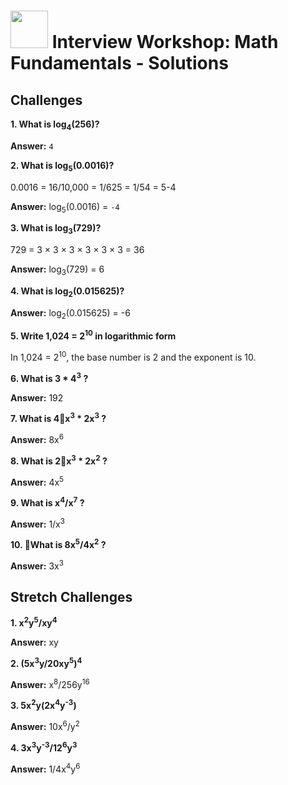# <img src="https://cloud.githubusercontent.com/assets/7833470/10899314/63829980-8188-11e5-8cdd-4ded5bcb6e36.png" height="60"> Interview Workshop: Math Fundamentals - Solutions

## Challenges

**1. What is log<sub>4</sub>(256)?**

**Answer:** `4`

**2. What is log<sub>5</sub>(0.0016)?**

  0.0016 = 16/10,000 = 1/625 = 1/54 = 5-4

**Answer:** log<sub>5</sub>(0.0016) = `-4`

**3. What is log<sub>3</sub>(729)?**

   729 = 3 × 3 × 3 × 3 × 3 × 3 = 36

**Answer:** log<sub>3</sub>(729) = 6

**4. What is log<sub>2</sub>(0.015625)?**

**Answer:** log<sub>2</sub>(0.015625) = -6

**5. Write 1,024 = 2<sup>10</sup> in logarithmic form**

   In 1,024 = 2<sup>10</sup>, the base number is 2 and the exponent is 10.

**6. What is 3 * 4<sup>3</sup> ?**

**Answer:** 192

**7. What is 4x<sup>3</sup> * 2x<sup>3</sup> ?**

**Answer:** 8x<sup>6</sup>

**8. What is 2x<sup>3</sup> * 2x<sup>2</sup> ?**

**Answer:** 4x<sup>5</sup>

**9. What is x<sup>4</sup>/x<sup>7</sup> ?**

**Answer:** 1/x<sup>3</sup>

**10. What is 8x<sup>5</sup>/4x<sup>2</sup> ?**

**Answer:** 3x<sup>3</sup>

## Stretch Challenges

**1. x<sup>2</sup>y<sup>5</sup>/xy<sup>4</sup>**

**Answer:** xy

**2. (5x<sup>3</sup>y/20xy<sup>5</sup>)<sup>4</sup>**

**Answer:** x<sup>8</sup>/256y<sup>16</sup>

**3. 5x<sup>2</sup>y(2x<sup>4</sup>y<sup>-3</sup>)**

**Answer:** 10x<sup>6</sup>/y<sup>2</sup>

**4. 3x<sup>3</sup>y<sup>-3</sup>/12<sup>6</sup>y<sup>3</sup>**

**Answer:** 1/4x<sup>4</sup>y<sup>6</sup>

